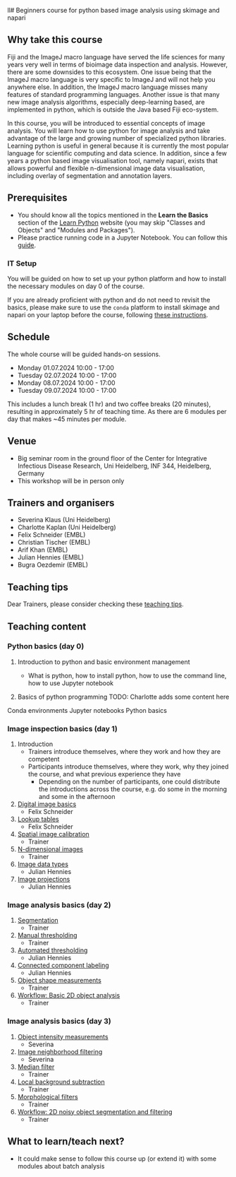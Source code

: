 ll# Beginners course for python based image analysis using skimage and napari

## Why take this course

Fiji and the ImageJ macro language have served the life sciences for many years very well in terms of bioimage data inspection and analysis. However, there are some downsides to this ecosystem. One issue being that the ImageJ macro language is very specific to ImageJ and will not help you anywhere else. In addition, the ImageJ macro language misses many features of standard programming languages. Another issue is that many new image analysis algorithms, especially deep-learning based, are implemented in python, which is outside the Java based Fiji eco-system.

In this course, you will be introduced to essential concepts of image analysis. You will learn how to use python for image analysis and take advantage of the large and growing number of specialized python libraries. Learning python is useful in general because it is currently the most popular language for scientific computing and data science. In addition, since a few years a python based image visualisation tool, namely napari, exists that allows powerful and flexible n-dimensional image data visualisation, including overlay of segmentation and annotation layers.

## Prerequisites

* You should know all the topics mentioned in the **Learn the Basics** section of the [Learn Python](https://www.learnpython.org/en/Welcome) website (you may skip "Classes and Objects" and "Modules and Packages").
* Please practice running code in a Jupyter Notebook. You can follow this [guide](https://jupyter.org/try-jupyter/retro/notebooks/?path=notebooks/Intro.ipynb).

### IT Setup

You will be guided on how to set up your python platform and how to install the necessary modules on day 0 of the course.  

If you are already proficient with python and do not need to revisit the basics, please make sure to use the `conda` platform to install skimage and napari on your laptop before the course, following [these instructions](https://neubias.github.io/training-resources/tool_installation/index.html#skimage_napari). 

## Schedule

The whole course will be guided hands-on sessions.

- Monday 01.07.2024 10:00 - 17:00
- Tuesday 02.07.2024 10:00 - 17:00
- Monday 08.07.2024 10:00 - 17:00
- Tuesday 09.07.2024 10:00 - 17:00 

This includes a lunch break (1 hr) and two coffee breaks (20 minutes), resulting in approximately 5 hr of teaching time.
As there are 6 modules per day that makes ~45 minutes per module.

## Venue

- Big seminar room in the ground floor of the Center for Integrative Infectious Disease Research, Uni Heidelberg, INF 344, Heidelberg, Germany
- This workshop will be in person only

## Trainers and organisers

- Severina Klaus (Uni Heidelberg)
- Charlotte Kaplan (Uni Heidelberg)
- Felix Schneider (EMBL)
- Christian Tischer (EMBL)
- Arif Khan (EMBL)
- Julian Hennies (EMBL)
- Bugra Oezdemir (EMBL)

## Teaching tips

Dear Trainers, please consider checking these [teaching tips](https://github.com/NEUBIAS/training-resources/blob/master/TEACHING_TIPS.md).

## Teaching content

### Python basics (day 0)

1. Introduction to python and basic environment management
   - What is python, how to install python, how to use the command line, how to use Jupyter notebook

2. Basics of python programming
TODO: Charlotte adds some content here

Conda environments
Jupyter notebooks
Python basics



### Image inspection basics (day 1)

1. Introduction
    - Trainers introduce themselves, where they work and how they are competent
    - Participants introduce themselves, where they work, why they joined the course, and what previous experience they have
        - Depending on the number of participants, one could distribute the introductions across the course, e.g. do some in the morning and some in the afternoon
1. [Digital image basics](https://neubias.github.io/training-resources/pixels/index.html)
    - Felix Schneider 
1. [Lookup tables](https://neubias.github.io/training-resources/lut/index.html)
    - Felix Schneider
1. [Spatial image calibration](https://neubias.github.io/training-resources/spatial_calibration/index.html) 
    - Trainer
1. [N-dimensional images](https://neubias.github.io/training-resources/multidimensional_image_basics/index.html)
    - Trainer
1. [Image data types](https://neubias.github.io/training-resources/datatypes/index.html) 
    - Julian Hennies
1. [Image projections](https://neubias.github.io/training-resources/projections/index.html)
    - Julian Hennies

### Image analysis basics (day 2)

1. [Segmentation](https://neubias.github.io/training-resources/segmentation/index.html)
    - Trainer
1. [Manual thresholding](https://neubias.github.io/training-resources/binarization/index.html)
    - Trainer
1. [Automated thresholding](https://neubias.github.io/training-resources/auto_threshold/index.html) 
    - Julian Hennies
1. [Connected component labeling](https://neubias.github.io/training-resources/connected_components/index.html)
    - Julian Hennies
1. [Object shape measurements](https://neubias.github.io/training-resources/measure_shapes/index.html)
    - Trainer
1. [Workflow: Basic 2D object analysis](https://neubias.github.io/training-resources/workflow_segment_2d_nuclei_measure_shape/index.html)
    - Trainer

### Image analysis basics (day 3)

1. [Object intensity measurements](https://neubias.github.io/training-resources/measure_intensities/index.html)
    - Severina
1. [Image neighborhood filtering](https://neubias.github.io/training-resources/filter_neighbourhood/index.html)
    - Severina
1. [Median filter](https://neubias.github.io/training-resources/median_filter/index.html)
    - Trainer
1. [Local background subtraction](https://neubias.github.io/training-resources/local_background_correction/index.html)
    - Trainer 
1. [Morphological filters](https://neubias.github.io/training-resources/filter_morphological/index.html)
    - Trainer
1. [Workflow: 2D noisy object segmentation and filtering](https://neubias.github.io/training-resources/workflow_segment_2d_noisy_nuclei_filter_objects_measure_shape/index.html)
    - Trainer


## What to learn/teach next?

- It could make sense to follow this course up (or extend it) with some modules about batch analysis

